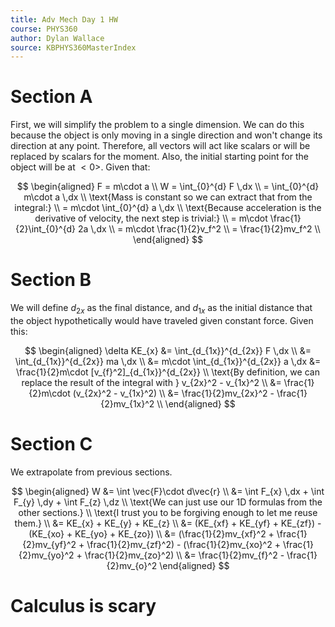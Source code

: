 ```yaml
---
title: Adv Mech Day 1 HW
course: PHYS360
author: Dylan Wallace
source: KBPHYS360MasterIndex
---
```


# Section A

First, we will simplify the problem to a single dimension. We can do this because the object is only moving in a single direction and won't change its direction at any point. Therefore, all vectors will act like scalars or will be replaced by scalars for the moment.
Also, the initial starting point for the object will be at $<0>$. 
Given that:

$$
\begin{aligned}
F = m\cdot a \\
W = \int_{0}^{d} F \,dx \\
= \int_{0}^{d} m\cdot a \,dx \\
\text{Mass is constant so we can extract that from the integral:} \\
= m\cdot \int_{0}^{d} a \,dx \\
\text{Because acceleration is the derivative of velocity, the next step is trivial:} \\
= m\cdot \frac{1}{2}\int_{0}^{d} 2a \,dx \\
= m\cdot \frac{1}{2}v_f^2 \\
= \frac{1}{2}mv_f^2 \\
\end{aligned}
$$

# Section B
We will define $d_{2x}$ as the final distance, and $d_{1x}$ as the initial distance that the object hypothetically would have traveled given constant force. Given this:

$$
\begin{aligned}
\delta KE_{x} &= \int_{d_{1x}}^{d_{2x}} F \,dx \\
&= \int_{d_{1x}}^{d_{2x}} ma \,dx \\
&= m\cdot \int_{d_{1x}}^{d_{2x}} a \,dx
&= \frac{1}{2}m\cdot [v_{f}^2]_{d_{1x}}^{d_{2x}} \\
\text{By definition, we can replace the result of the integral with } v_{2x}^2 - v_{1x}^2 \\
&= \frac{1}{2}m\cdot (v_{2x}^2 - v_{1x}^2) \\
&= \frac{1}{2}mv_{2x}^2 - \frac{1}{2}mv_{1x}^2 \\
\end{aligned}
$$

# Section C
We extrapolate from previous sections.

$$
\begin{aligned}
W &= \int \vec{F}\cdot d\vec{r} \\
&= \int F_{x} \,dx + \int F_{y} \,dy + \int F_{z} \,dz \\
\text{We can just use our 1D formulas from the other sections.} \\
\text{I trust you to be forgiving enough to let me reuse them.} \\
&= KE_{x} + KE_{y} + KE_{z} \\
&= (KE_{xf} + KE_{yf} + KE_{zf}) - (KE_{xo} + KE_{yo} + KE_{zo}) \\
&= (\frac{1}{2}mv_{xf}^2 + \frac{1}{2}mv_{yf}^2 + \frac{1}{2}mv_{zf}^2) - (\frac{1}{2}mv_{xo}^2 + \frac{1}{2}mv_{yo}^2 + \frac{1}{2}mv_{zo}^2) \\
&= \frac{1}{2}mv_{f}^2 - \frac{1}{2}mv_{o}^2
\end{aligned}
$$

# Calculus is scary


